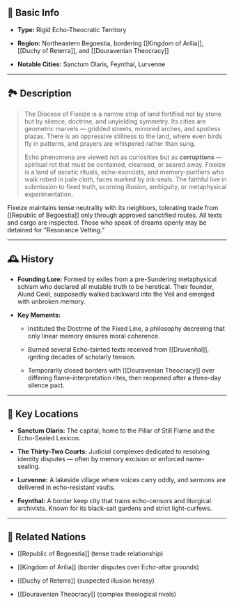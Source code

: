 ## 📍 Basic Info

- **Type:** Rigid Echo-Theocratic Territory
    
- **Region:** Northeastern Begoestia, bordering [[Kingdom of Arilia]], [[Duchy of Reterra]], and [[Douravenian Theocracy]]
    
- **Notable Cities:** Sanctum Olaris, Feynthal, Lurvenne
    

---

## 🏞️ Description

> The Diocese of Fixeize is a narrow strip of land fortified not by stone but by silence, doctrine, and unyielding symmetry. Its cities are geometric marvels — gridded streets, mirrored arches, and spotless plazas. There is an oppressive stillness to the land, where even birds fly in patterns, and prayers are whispered rather than sung.
> 
> Echo phenomena are viewed not as curiosities but as **corruptions** — spiritual rot that must be contained, cleansed, or seared away. Fixeize is a land of ascetic rituals, echo-exorcists, and memory-purifiers who walk robed in pale cloth, faces marked by ink-seals. The faithful live in submission to fixed truth, scorning illusion, ambiguity, or metaphysical experimentation.

Fixeize maintains tense neutrality with its neighbors, tolerating trade from [[Republic of Begoestia]] only through approved sanctified routes. All texts and cargo are inspected. Those who speak of dreams openly may be detained for “Resonance Vetting.”

---

## 🕰️ History

- **Founding Lore:** Formed by exiles from a pre-Sundering metaphysical schism who declared all mutable truth to be heretical. Their founder, Alund Cexil, supposedly walked backward into the Veil and emerged with unbroken memory.
    
- **Key Moments:**
    
    - Instituted the Doctrine of the Fixed Line, a philosophy decreeing that only linear memory ensures moral coherence.
        
    - Burned several Echo-tainted texts received from [[Druvenhal]], igniting decades of scholarly tension.
        
    - Temporarily closed borders with [[Douravenian Theocracy]] over differing flame-interpretation rites, then reopened after a three-day silence pact.
        

---

## 🌟 Key Locations

- **Sanctum Olaris:** The capital; home to the Pillar of Still Flame and the Echo-Sealed Lexicon.
    
- **The Thirty-Two Courts:** Judicial complexes dedicated to resolving identity disputes — often by memory excision or enforced name-sealing.
    
- **Lurvenne:** A lakeside village where voices carry oddly, and sermons are delivered in echo-resistant vaults.
    
- **Feynthal:** A border keep city that trains echo-censors and liturgical archivists. Known for its black-salt gardens and strict light-curfews.
    

---

## 🔗 Related Nations

- [[Republic of Begoestia]] (tense trade relationship)
    
- [[Kingdom of Arilia]] (border disputes over Echo-altar grounds)
    
- [[Duchy of Reterra]] (suspected illusion heresy)
    
- [[Douravenian Theocracy]] (complex theological rivals)
